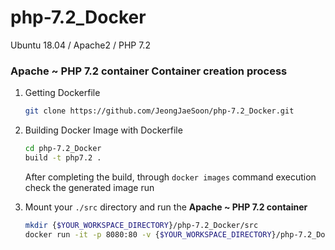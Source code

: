 # php-7.2_Docker
Ubuntu 18.04 / Apache2 / PHP 7.2

### **Apache ~ PHP 7.2 container** Container creation process

1. Getting Dockerfile
   
    ```bash
    git clone https://github.com/JeongJaeSoon/php-7.2_Docker.git
    ```

2. Building Docker Image with Dockerfile
   
    ```bash
    cd php-7.2_Docker
    build -t php7.2 .
    ```

    After completing the build, through `docker images` command execution check the generated image run
    
3. Mount your `./src` directory and run the **Apache ~ PHP 7.2 container**
   
    ```bash
    mkdir {$YOUR_WORKSPACE_DIRECTORY}/php-7.2_Docker/src
    docker run -it -p 8080:80 -v {$YOUR_WORKSPACE_DIRECTORY}/php-7.2_Docker/src:/var/www/html --name php7.2 php7.2 bash
    ```
